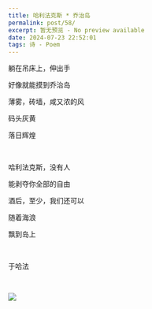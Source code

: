 ```yaml
---
title: 哈利法克斯 * 乔治岛
permalink: post/58/
excerpt: 暂无预览 - No preview available
date: 2024-07-23 22:52:01
tags: 诗 - Poem
---
```


躺在吊床上，伸出手

好像就能摸到乔治岛

薄雾，砖墙，咸又浓的风

码头灰黄

落日辉煌

<br>

哈利法克斯，没有人

能剥夺你全部的自由

酒后，至少，我们还可以

随着海浪

飘到岛上

<br>

于哈法

<br>

![](1.webp)